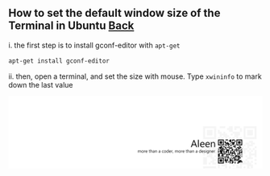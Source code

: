 ## How to set the default window size of the Terminal in Ubuntu [Back](./qa.md)

i. the first step is to install gconf-editor with `apt-get`

```bash
apt-get install gconf-editor
```

ii. then, open a terminal, and set the size with mouse. Type `xwininfo` to mark down the last value

<a href="http://aleen42.github.io/" target="_blank" ><img src="./../pic/tail.gif"></a>
